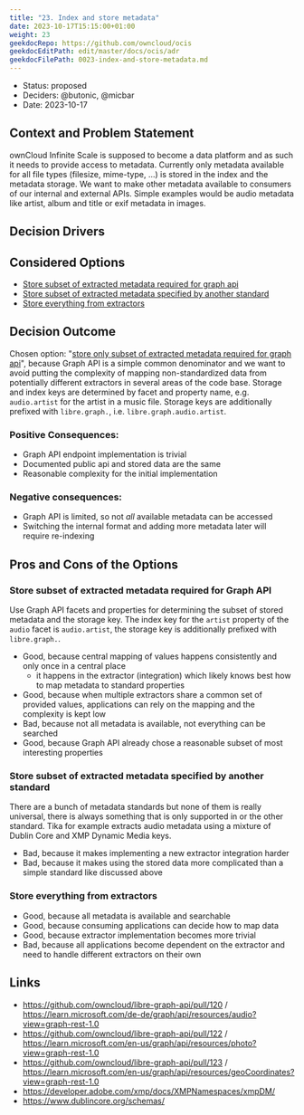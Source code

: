 ```yaml
---
title: "23. Index and store metadata"
date: 2023-10-17T15:15:00+01:00
weight: 23
geekdocRepo: https://github.com/owncloud/ocis
geekdocEditPath: edit/master/docs/ocis/adr
geekdocFilePath: 0023-index-and-store-metadata.md
---
```



* Status: proposed
* Deciders: @butonic, @micbar
* Date: 2023-10-17

## Context and Problem Statement

ownCloud Infinite Scale is supposed to become a data platform and as such it needs to provide access to metadata.
Currently only metadata available for all file types (filesize, mime-type, ...) is stored in the index and the metadata storage.
We want to make other metadata available to consumers of our internal and external APIs. Simple examples would be audio metadata
like artist, album and title or exif metadata in images.

## Decision Drivers <!-- optional -->

## Considered Options

* [Store subset of extracted metadata required for graph api](#store-subset-of-extracted-metadata-required-for-graph-api)
* [Store subset of extracted metadata specified by another standard](#store-subset-of-extracted-metadata-specified-by-another-standard)
* [Store everything from extractors](#store-everything-from-extractors)

## Decision Outcome

Chosen option: "[store only subset of extracted metadata required for graph api](#store-subset-of-extracted-metadata-required-for-graph-api)", because Graph API is a simple common denominator and we want to avoid putting the complexity of mapping non-standardized data from potentially different extractors in several areas of the code base. Storage and index keys are determined by facet and property name, e.g. `audio.artist` for the artist in a music file. Storage keys are additionally prefixed with `libre.graph.`, i.e. `libre.graph.audio.artist`.

### Positive Consequences:

* Graph API endpoint implementation is trivial
* Documented public api and stored data are the same
* Reasonable complexity for the initial implementation

### Negative consequences:

* Graph API is limited, so not *all* available metadata can be accessed
* Switching the internal format and adding more metadata later will require re-indexing

## Pros and Cons of the Options <!-- optional -->

### Store subset of extracted metadata required for Graph API

Use Graph API facets and properties for determining the subset of stored metadata and the storage key.
The index key for the `artist` property of the `audio` facet is `audio.artist`, the storage key is additionally prefixed with `libre.graph.`.

* Good, because central mapping of values happens consistently and only once in a central place
    - it happens in the extractor (integration) which likely knows best how to map metadata to standard properties
* Good, because when multiple extractors share a common set of provided values, applications can rely on the mapping and the complexity is kept low
* Bad, because not all metadata is available, not everything can be searched
* Good, because Graph API already chose a reasonable subset of most interesting properties

### Store subset of extracted metadata specified by another standard

There are a bunch of metadata standards but none of them is really universal, there is always something that is only supported in or the other standard.
Tika for example extracts audio metadata using a mixture of Dublin Core and XMP Dynamic Media keys.

- Bad, because it makes implementing a new extractor integration harder
- Bad, because it makes using the stored data more complicated than a simple standard like discussed above

### Store everything from extractors

- Good, because all metadata is available and searchable
- Good, because consuming applications can decide how to map data
- Good, because extractor implementation becomes more trivial
- Bad, because all applications become dependent on the extractor and need to handle different extractors on their own

## Links <!-- optional -->

* https://github.com/owncloud/libre-graph-api/pull/120 / https://learn.microsoft.com/de-de/graph/api/resources/audio?view=graph-rest-1.0
* https://github.com/owncloud/libre-graph-api/pull/122 / https://learn.microsoft.com/en-us/graph/api/resources/photo?view=graph-rest-1.0
* https://github.com/owncloud/libre-graph-api/pull/123 / https://learn.microsoft.com/en-us/graph/api/resources/geoCoordinates?view=graph-rest-1.0
* https://developer.adobe.com/xmp/docs/XMPNamespaces/xmpDM/
* https://www.dublincore.org/schemas/
